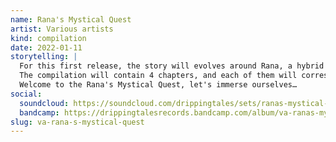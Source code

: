 ```yaml
---
name: Rana's Mystical Quest 
artist: Various artists
kind: compilation
date: 2022-01-11
storytelling: |
  For this first release, the story will evolves around Rana, a hybrid female lifeform coming from a distant cosmic land, deciding to go on the quest for the Zacatechichi. This very precious medicinal plant is known for its magical properties which makes it extremely valuable. 
  The compilation will contain 4 chapters, and each of them will correspond to a particular stage of the adventure with a particular batch of psychedelic music. Through the presentation of a wide range of Dark/Forest styles from slow bpm to high bpm, Rana’s adventure will evolve accordingly. Between each chapter, there are short transitions told by a magical storyteller to help the listener re-situate himself and add a contextual dimension. 
  Welcome to the Rana's Mystical Quest, let's immerse ourselves…
social:
  soundcloud: https://soundcloud.com/drippingtales/sets/ranas-mystical-quest-va01
  bandcamp: https://drippingtalesrecords.bandcamp.com/album/va-ranas-mystical-quest
slug: va-rana-s-mystical-quest
---
```

